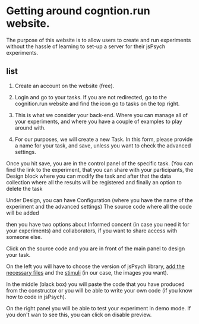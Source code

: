 # Getting around cogntion.run website.

The purpose of this website is to allow users to create and run experiments without the hassle of learning to set-up a server for their jsPsych experiments. 

## list
1. Create an account on the website (free). 

2. Login and go to your tasks. If you are not redirected, go to the cognition.run website and find the icon go to tasks on the top right. 

3. This is what we consider your back-end. Where you can manage all of your experiments, and where you have a couple of examples to play around with. 

4. For our purposes, we will create a new Task. 
In this form, please provide a name for your task, and save, unless you want to check the advanced settings. 

Once you hit save, you are in the control panel of the specific task. 
(You can find the link to the experiment, 
that you can share with your participants,
the Design block where you can modify the task and after that the data collection where all the results will be registered and finally an option to delete the task

Under Design, you can have Configuration (where you have the name of the experiment and the advanced settings) 
The source code where all the code will be added

then you have two options about Informed concent (in case you need it for your experiments) and collaborators, if you want to share access with someone else. 

Click on the source code and you are in front of the main panel to design your task. 

On the left you will have to choose the version of jsPsych library, [add the necessary files](#images) and the [stimuli]() (in our case, the images you want). 

In the middle (black box) you will paste the code that you have produced from the constructor or you will be able to write your own code (if you know how to code in jsPsych). 

On the right panel you will be able to test your experiment in demo mode. If you don't wan to see this, you can click on disable preview. 


